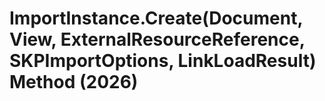# ImportInstance.Create(Document, View, ExternalResourceReference, SKPImportOptions, LinkLoadResult) Method (2026)

﻿